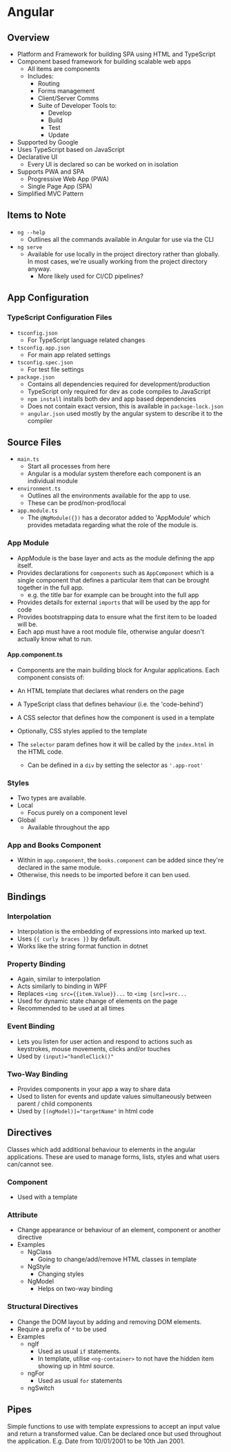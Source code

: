# Angular

## Overview

- Platform and Framework for building SPA using HTML and TypeScript
- Component based framework for building scalable web apps
  - All items are components
  - Includes:
    - Routing
    - Forms management
    - Client/Server Comms
    - Suite of Developer Tools to:
      - Develop
      - Build
      - Test
      - Update
- Supported by Google
- Uses TypeScript based on JavaScript
- Declarative UI
  - Every UI is declared so can be worked on in isolation
- Supports PWA and SPA
  - Progressive Web App (PWA)
  - Single Page App (SPA)
- Simplified MVC Pattern

## Items to Note

- `ng --help`
  - Outlines all the commands available in Angular for use via the CLI
- `ng serve`
  - Available for use locally in the project directory rather than globally. In most cases, we're usually working from the project directory anyway.
    - More likely used for CI/CD pipelines?

## App Configuration

### TypeScript Configuration Files

- `tsconfig.json`
  - For TypeScript language related changes
- `tsconfig.app.json`
  - For main app related settings
- `tsconfig.spec.json`
  - For test file settings
- `package.json`
  - Contains all dependencies required for development/production
  - TypeScript only required for dev as code compiles to JavaScript
  - `npm install` installs both dev and app based dependencies
  - Does not contain exact version, this is available in `package-lock.json`
  - `angular.json` used mostly by the angular system to describe it to the compiler

## Source Files

- `main.ts`
  - Start all processes from here
  - Angular is a modular system therefore each component is an individual module
- `environment.ts`
  - Outlines all the environments available for the app to use.
  - These can be prod/non-prod/local
- `app.module.ts`
  - The `@NgModule({})` has a decorator added to 'AppModule' which provides metadata regarding what the role of the module is.

### App Module

- AppModule is the base layer and acts as the module defining the app itself.
- Provides declarations for `components` such as `AppComponent` which is a single component that defines a particular item that can be brought together in the full app.
  - e.g. the title bar for example can be brought into the full app
- Provides details for external `imports` that will be used by the app for code
- Provides bootstrapping data to ensure what the first item to be loaded will be.
- Each app must have a root module file, otherwise angular doesn't actually know what to run.

#### App.component.ts

- Components are the main building block for Angular applications. Each component consists of:

- An HTML template that declares what renders on the page
- A TypeScript class that defines behaviour (i.e. the 'code-behind')
- A CSS selector that defines how the component is used in a template
- Optionally, CSS styles applied to the template
- The `selector` param defines how it will be called by the `index.html` in the HTML code.
  - Can be defined in a `div` by setting the selector as `'.app-root'`

### Styles

- Two types are available.
- Local
  - Focus purely on a component level
- Global
  - Available throughout the app

### App and Books Component

- Within in `app.component`, the `books.component` can be added since they're declared in the same module.
- Otherwise, this needs to be imported before it can ben used.

## Bindings

### Interpolation

- Interpolation is the embedding of expressions into marked up text.
- Uses `{{ curly braces }}` by default.
- Works like the string format function in dotnet

### Property Binding

- Again, similar to interpolation
- Acts similarly to binding in WPF
- Replaces `<img src={{item.Value}}...` to `<img [src]=src...`
- Used for dynamic state change of elements on the page
- Recommended to be used at all times

### Event Binding

- Lets you listen for user action and respond to actions such as keystrokes, mouse movements, clicks and/or touches
- Used by `(input)="handleClick()"`

### Two-Way Binding

- Provides components in your app a way to share data
- Used to listen for events and update values simultaneously between parent / child components
- Used by `[(ngModel)]="targetName"` in html code

## Directives

Classes which add additional behaviour to elements in the angular applications. These are used to manage forms, lists, styles and what users can/cannot see.

### Component

- Used with a template

### Attribute

- Change appearance or behaviour of an element, component or another directive
- Examples
  - NgClass
    - Going to change/add/remove HTML classes in template
  - NgStyle
    - Changing styles
  - NgModel
    - Helps on two-way binding

### Structural Directives

- Change the DOM layout by adding and removing DOM elements.
- Require a prefix of `*` to be used
- Examples
  - ngIf
    - Used as usual `if` statements.
    - In template, utilise `<ng-container>` to not have the hidden item showing up in html source.
  - ngFor
    - Used as usual `for` statements
  - ngSwitch

## Pipes

Simple functions to use with template expressions to accept an input value and return a transformed value. Can be declared once but used throughout the application. E.g. Date from 10/01/2001 to be 10th Jan 2001.
